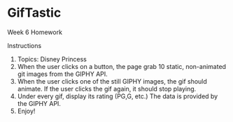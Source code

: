# GifTastic
Week 6 Homework

Instructions

1. Topics: Disney Princess
2. When the user clicks on a button, the page grab 10 static, non-animated git images from the GIPHY API.
3. When the user clicks one of the still GIPHY images, the gif should animate. If the user clicks the gif again, it should stop playing.
4. Under every gif, display its rating (PG,G, etc.) The data is provided by the GIPHY API. 
5. Enjoy!
